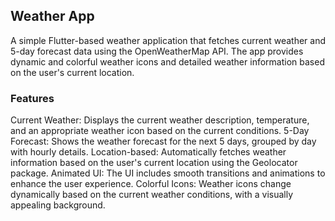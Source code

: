 ## Weather App
A simple Flutter-based weather application that fetches current weather and 5-day forecast data using the OpenWeatherMap API. The app provides dynamic and colorful weather icons and detailed weather information based on the user's current location.

### Features
Current Weather: Displays the current weather description, temperature, and an appropriate weather icon based on the current conditions.
5-Day Forecast: Shows the weather forecast for the next 5 days, grouped by day with hourly details.
Location-based: Automatically fetches weather information based on the user's current location using the Geolocator package.
Animated UI: The UI includes smooth transitions and animations to enhance the user experience.
Colorful Icons: Weather icons change dynamically based on the current weather conditions, with a visually appealing background.
